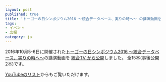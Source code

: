 ```yaml
---
layout: post
published: true
title: 'トーゴーの日シンポジウム2016 ～統合データベース、実りの時へ～ の講演動画を公開しました。'
tags:
- イベント
- 広報
category: ja
---
```

2016年10月5-6日に開催された[トーゴーの日シンポジウム2016 ～統合データベース、実りの時へ～](http://events.biosciencedbc.jp/sympo/togo2016/)の講演動画を [統合TV から公開](http://togotv.dbcls.jp/ja/?search=トーゴーの日シンポジウム2016)しました。 全15本(事後公開2本)です。

 

[YouTubeのリスト](https://www.youtube.com/playlist?list=PL0uaKHgcG00betOj1goAAzYLRhj-FiOdU)からもご覧いただけます。
